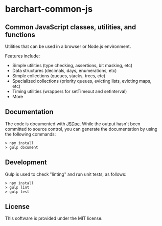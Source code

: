 # barchart-common-js
## Common JavaScript classes, utilities, and functions

Utilities that can be used in a browser or Node.js environment.

Features include:

* Simple utilities (type checking, assertions, bit masking, etc)
* Data structures (decimals, days, enumerations, etc)
* Simple collections (queues, stacks, trees, etc)
* Specialized collections (priority queues, evicting lists, evicting maps, etc)
* Timing utilities (wrappers for setTimeout and setInterval)
* More

## Documentation

The code is documented with [JSDoc](http://usejsdoc.org/). While the output hasn't been committed to source control, you can generate the documentation by using the following commands:

    > npm install
    > gulp document

## Development

Gulp is used to check "linting" and run unit tests, as follows:

    > npm install
    > gulp lint
    > gulp test

## License

This software is provided under the MIT license.
